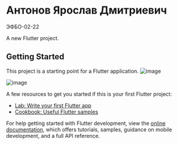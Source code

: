 # Антонов Ярослав Дмитриевич 
ЭФБО-02-22

A new Flutter project.

## Getting Started

This project is a starting point for a Flutter application.
![image](https://github.com/user-attachments/assets/03799984-18a4-4244-8861-8360406f392c)

![image](https://github.com/user-attachments/assets/e5395f24-ff43-461c-b367-f754660038f3)

A few resources to get you started if this is your first Flutter project:

- [Lab: Write your first Flutter app](https://docs.flutter.dev/get-started/codelab)
- [Cookbook: Useful Flutter samples](https://docs.flutter.dev/cookbook)

For help getting started with Flutter development, view the
[online documentation](https://docs.flutter.dev/), which offers tutorials,
samples, guidance on mobile development, and a full API reference.
